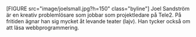 [FIGURE src="image/joelsmall.jpg?h=150" class="byline"]
Joel Sandström är en  kreativ problemlösare som jobbar som projektledare på Tele2. På fritiden ägnar han sig mycket åt levande teater (lajv). Han tycker också om att läsa webbprogrammering.
